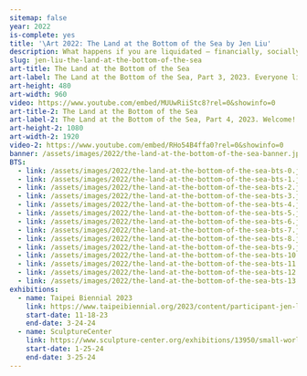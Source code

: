 ```yaml
---
sitemap: false
year: 2022
is-complete: yes
title: '\Art 2022: The Land at the Bottom of the Sea by Jen Liu'
description: What happens if you are liquidated – financially, socially, politically, subject to climate-induced flooding? Under what conditions is it possible to survive?
slug: jen-liu-the-land-at-the-bottom-of-the-sea
art-title: The Land at the Bottom of the Sea
art-label: The Land at the Bottom of the Sea, Part 3, 2023. Everyone lives in the ocean now. The ocean is a vast warehouse of genetic resources for our emergent technoscientific industries.<p>Excerpt from <a href="https://thelandatthebottomofthesea.com/uw2.html">five-part work</a>. Single channel 4K video with stereo sound, 27:43. Generative algorithm using machine learning (GPT-2, Diffusion Model), Fine-tuning (NVIDIA T4 GPUs), Contour generation (OpenCV) and Steganography (Python, Linux).</p>
art-height: 480
art-width: 960
video: https://www.youtube.com/embed/MUUwRiiStc8?rel=0&showinfo=0
art-title-2: The Land at the Bottom of the Sea
art-label-2: The Land at the Bottom of the Sea, Part 4, 2023. Welcome! Let us take your supply chain to the next level.<p>Excerpt from <a href="https://thelandatthebottomofthesea.com/uw2.html">five-part work</a>. Single channel 4K video with stereo sound, 27:43. Generative algorithm using machine learning (GPT-2, Diffusion Model), Fine-tuning (NVIDIA T4 GPUs), Contour generation (OpenCV) and Steganography (Python, Linux).</p>
art-height-2: 1080
art-width-2: 1920
video-2: https://www.youtube.com/embed/RHo54B4ffa0?rel=0&showinfo=0
banner: /assets/images/2022/the-land-at-the-bottom-of-the-sea-banner.jpg
BTS:
  - link: /assets/images/2022/the-land-at-the-bottom-of-the-sea-bts-0.jpg
  - link: /assets/images/2022/the-land-at-the-bottom-of-the-sea-bts-1.jpg
  - link: /assets/images/2022/the-land-at-the-bottom-of-the-sea-bts-2.jpg
  - link: /assets/images/2022/the-land-at-the-bottom-of-the-sea-bts-3.jpg
  - link: /assets/images/2022/the-land-at-the-bottom-of-the-sea-bts-4.jpg
  - link: /assets/images/2022/the-land-at-the-bottom-of-the-sea-bts-5.jpg
  - link: /assets/images/2022/the-land-at-the-bottom-of-the-sea-bts-6.jpg
  - link: /assets/images/2022/the-land-at-the-bottom-of-the-sea-bts-7.jpg
  - link: /assets/images/2022/the-land-at-the-bottom-of-the-sea-bts-8.jpg
  - link: /assets/images/2022/the-land-at-the-bottom-of-the-sea-bts-9.jpg
  - link: /assets/images/2022/the-land-at-the-bottom-of-the-sea-bts-10.jpg
  - link: /assets/images/2022/the-land-at-the-bottom-of-the-sea-bts-11.jpg
  - link: /assets/images/2022/the-land-at-the-bottom-of-the-sea-bts-12.jpg
  - link: /assets/images/2022/the-land-at-the-bottom-of-the-sea-bts-13.png
exhibitions:
  - name: Taipei Biennial 2023
    link: https://www.taipeibiennial.org/2023/content/participant-jen-liu
    start-date: 11-18-23
    end-date: 3-24-24
  - name: SculptureCenter
    link: https://www.sculpture-center.org/exhibitions/13950/small-world-cinema
    start-date: 1-25-24
    end-date: 3-25-24    
---
```

